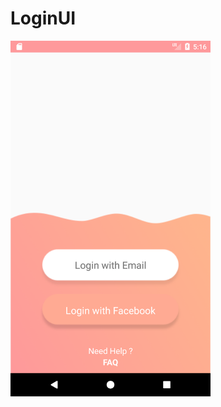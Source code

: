# LoginUI
<img src="https://github.com/gsrathoreniks/LoginUI/blob/master/Screenshot_1511889438.png" width="320">
